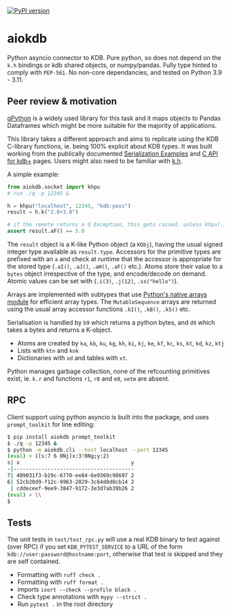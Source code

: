 [![PyPI version](https://badge.fury.io/py/aiokdb.svg)](https://badge.fury.io/py/aiokdb)

# aiokdb
Python asyncio connector to KDB. Pure python, so does not depend on the `k.h` bindings or kdb shared objects, or numpy/pandas. Fully type hinted to comply with `PEP-561`. No non-core dependancies, and tested on Python 3.9 - 3.11.

## Peer review & motivation

[qPython](https://github.com/exxeleron/qPython) is a widely used library for this task and it maps objects to Pandas Dataframes which might be more suitable for the majority of applications.

This library takes a different approach and aims to replicate using the KDB C-library functions, ie. being 100% explicit about KDB types. It was built working from the publically documented [Serialization Examples](https://code.kx.com/q/kb/serialization/) and [C API for kdb+](https://code.kx.com/q/wp/capi/) pages. Users might also need to be familiar with [k.h](https://github.com/KxSystems/ffi/blob/master/include/k.h).

A simple example:

```python
from aiokdb.socket import khpu
# run ./q -p 12345 &

h = khpu("localhost", 12345, "kdb:pass")
result = h.k("2.0+3.0")

# if the remote returns a Q Exception, this gets raised, unless khpu(..., raise_krr=False)
assert result.aF() == 5.0
````

The `result` object is a K-like Python object (a `KObj`), having the usual signed integer type available as `result.type`. Accessors for the primitive types are prefixed with an `a` and check at runtime that the accessor is appropriate for the stored type (`.aI()`, `.aJ()`, `.aH()`, `.aF()` etc.). Atoms store their value to a `bytes` object irrespective of the type, and encode/decode on demand. Atomic values can be set with (`.i(3)`, `.j(12)`, `.ss("hello")`).

Arrays are implemented with subtypes that use [Python's native arrays module](https://docs.python.org/3/library/array.html) for efficient array types. The `MutableSequence` arrays are returned using the usual array accessor functions `.kI()`, `.kB()`, `.kS()` etc.

Serialisation is handled by `b9` which returns a python bytes, and `d9` which takes a bytes and returns a K-object.

* Atoms are created by `ka`, `kb`, `ku`, `kg`, `kh`, `ki`, `kj`, `ke`, `kf`, `kc`, `ks`, `kt`, `kd`, `kz`, `ktj`
* Lists with `ktn` and `knk`
* Dictionaries with `xd` and tables with `xt`.

Python manages garbage collection, none of the refcounting primitives exist, ie. `k.r` and functions `r1`, `r0` and `m9`, `setm` are absent.

## RPC

Client support using python asyncio is built into the package, and uses `prompt_toolkit` for line editing:

```bash
$ pip install aiokdb prompt_toolkit
$ ./q -p 12345 &
$ python -m aiokdb.cli --host localhost --port 12345
(eval) > ([s:7 6 0Nj]x:3?0Ng;y:2)
s| x                                    y
-|---------------------------------------
7| 409031f3-b19c-6770-ee84-6e9369c98697 2
6| 52cb20d9-f12c-9963-2829-3c64d8d8cb14 2
 | cddeceef-9ee9-3847-9172-3e3d7ab39b26 2
(eval) > \\
$
```

## Tests

The unit tests in `test/test_rpc.py` will use a real KDB binary to test against (over RPC) if you set `KDB_PYTEST_SERVICE` to a URL of the form `kdb://user:password@hostname:port`, otherwise that test is skipped and they are self contained.

* Formatting with `ruff check .`
* Formatting with `ruff format .`
* imports `isort --check --profile black .`
* Check type annotations with `mypy --strict .`
* Run `pytest .` in the root directory


